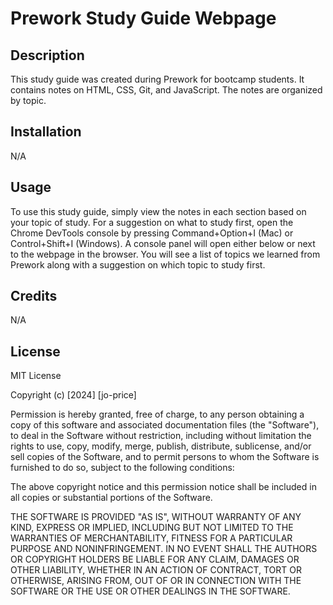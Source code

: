 # Prework Study Guide Webpage   

## Description

This study guide was created during Prework for bootcamp students. It contains notes on HTML, CSS, Git, and JavaScript. The notes are organized by topic.

## Installation

N/A

## Usage

To use this study guide, simply view the notes in each section based on your topic of study. For a suggestion on what to study first, open the Chrome DevTools console by pressing Command+Option+I (Mac) or Control+Shift+I (Windows). A console panel will open either below or next to the webpage in the browser. You will see a list of topics we learned from Prework along with a suggestion on which topic to study first.

## Credits

N/A

## License

MIT License

Copyright (c) [2024] [jo-price]

Permission is hereby granted, free of charge, to any person obtaining a copy
of this software and associated documentation files (the "Software"), to deal
in the Software without restriction, including without limitation the rights
to use, copy, modify, merge, publish, distribute, sublicense, and/or sell
copies of the Software, and to permit persons to whom the Software is
furnished to do so, subject to the following conditions:

The above copyright notice and this permission notice shall be included in all
copies or substantial portions of the Software.

THE SOFTWARE IS PROVIDED "AS IS", WITHOUT WARRANTY OF ANY KIND, EXPRESS OR
IMPLIED, INCLUDING BUT NOT LIMITED TO THE WARRANTIES OF MERCHANTABILITY,
FITNESS FOR A PARTICULAR PURPOSE AND NONINFRINGEMENT. IN NO EVENT SHALL THE
AUTHORS OR COPYRIGHT HOLDERS BE LIABLE FOR ANY CLAIM, DAMAGES OR OTHER
LIABILITY, WHETHER IN AN ACTION OF CONTRACT, TORT OR OTHERWISE, ARISING FROM,
OUT OF OR IN CONNECTION WITH THE SOFTWARE OR THE USE OR OTHER DEALINGS IN THE
SOFTWARE.